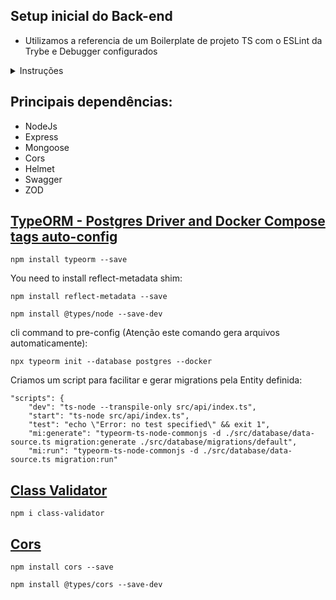 ## Setup inicial do Back-end

* Utilizamos a referencia de um Boilerplate de projeto TS com o ESLint da Trybe e Debugger configurados

<details><summary>Instruções</summary>
<p>

### Boilerplate de projeto TS

Este projeto é uma demonstração de como iniciar um projeto com typescript com o ESLint da Trybe e Debugger configurados.

* Passo a Passo
 - Setup:

Iniciar o projeto ```npm init -y```

Instalar ```npm i -D typescript ts-node @types/node```

Iniciar o tsconfig.json com ```npx tsc --init```

Crie o arquivo inicial

```mkdir src && touch src/index.ts```
Criar o script start

No package.json, na chave scripts, adicione ```"start": "ts-node src/index.ts"```
Copiar dependências do eslint na chave devDependencies do package.json

```ruby
"eslint": "^7.32.0",
"eslint-config-airbnb-base": "^15.0.0",
"eslint-config-airbnb-typescript": "^15.0.0",
"eslint-plugin-editorconfig": "^3.2.0",
"eslint-plugin-import": "^2.25.3",
"eslint-plugin-mocha": "^9.0.0",
"eslint-plugin-sonarjs": "^0.10.0"
```

Executar npm i para instalar as dependências copiadas

Criar o arquivo .eslintrc.json com o seguinte conteúdo:

```ruby
{
  "root": true,
  "env": {
      "browser": false,
      "node": true,
      "es2021": true,
      "jest": true
  },
  "extends": [
      "plugin:@typescript-eslint/recommended",
      "airbnb-base",
      "plugin:editorconfig/noconflict",
      "plugin:mocha/recommended",
      "airbnb-typescript/base"
  ],
  "parser": "@typescript-eslint/parser",
  "parserOptions": {
      "ecmaVersion": 2019,
      "sourceType": "module",
      "project": "./tsconfig.json"
  },
  "plugins": [
      "@typescript-eslint",
      "sonarjs",
      "editorconfig",
      "mocha"
  ],
  "rules": {
      "no-underscore-dangle": "off",
      "lines-between-class-members": ["error", "always", { "exceptAfterSingleLine": true }],
      "@typescript-eslint/lines-between-class-members": ["error", "always", { "exceptAfterSingleLine": true }],
      "no-console": "off",
      "camelcase": "warn",
      "arrow-parens": [
          2,
          "always"
      ],
      "quotes": [
          2,
          "single"
      ],
      "implicit-arrow-linebreak": "off",
      "consistent-return": "off",
      "no-unused-vars": [
          "error",
          {
              "argsIgnorePattern": "^_",
              "ignoreRestSiblings": true
          }
      ],
      "object-curly-newline": "off",
      "max-params": [
          "error",
          4
      ],
      "max-lines": [
          "error",
          250
      ],
      "max-lines-per-function": [
          "error",
          {
              "max": 20,
              "skipBlankLines": true,
              "skipComments": true
          }
      ],
      "max-len": [
          "error",
          {
              "code": 100
          },
          {
              "ignoreComments": true
          }
      ],
      "complexity": [
          "error",
          5
      ],
      "import/no-extraneous-dependencies": [
          "off"
      ],
      "sonarjs/cognitive-complexity": [
          "error",
          5
      ],
      "sonarjs/no-one-iteration-loop": [
          "error"
      ],
      "sonarjs/no-identical-expressions": [
          "error"
      ],
      "sonarjs/no-use-of-empty-return-value": [
          "error"
      ],
      "sonarjs/no-extra-arguments": [
          "error"
      ],
      "sonarjs/no-identical-conditions": [
          "error"
      ],
      "sonarjs/no-collapsible-if": [
          "error"
      ],
      "sonarjs/no-collection-size-mischeck": [
          "error"
      ],
      "sonarjs/no-duplicate-string": [
          "error"
      ],
      "sonarjs/no-duplicated-branches": [
          "error"
      ],
      "sonarjs/no-identical-functions": [
          "error"
      ],
      "sonarjs/no-redundant-boolean": [
          "error"
      ],
      "sonarjs/no-unused-collection": [
          "error"
      ],
      "sonarjs/no-useless-catch": [
          "error"
      ],
      "sonarjs/prefer-object-literal": [
          "error"
      ],
      "sonarjs/prefer-single-boolean-return": [
          "error"
      ],
      "sonarjs/no-inverted-boolean-check": [
          "error"
      ]
  }
}
```
</p>
</details>

## Principais dependências:

* NodeJs
* Express
* Mongoose
* Cors
* Helmet
* Swagger
* ZOD

## [TypeORM - Postgres Driver and Docker Compose tags auto-config](https://typeorm.io/)

```
npm install typeorm --save
```
You need to install reflect-metadata shim:
```
npm install reflect-metadata --save
```
```
npm install @types/node --save-dev
```

cli command to pre-config (Atenção este comando gera arquivos automaticamente):
```
npx typeorm init --database postgres --docker
```

Criamos um script para facilitar e gerar migrations pela Entity definida:
```
"scripts": {
    "dev": "ts-node --transpile-only src/api/index.ts",
    "start": "ts-node src/api/index.ts",
    "test": "echo \"Error: no test specified\" && exit 1",
    "mi:generate": "typeorm-ts-node-commonjs -d ./src/database/data-source.ts migration:generate ./src/database/migrations/default",
    "mi:run": "typeorm-ts-node-commonjs -d ./src/database/data-source.ts migration:run"
```

## [Class Validator](https://www.npmjs.com/package/class-validator)
```
npm i class-validator
```

## [Cors](https://brianflove.com/2017-03-22/express-cors-typescript/)
```
npm install cors --save
```
```
npm install @types/cors --save-dev
```